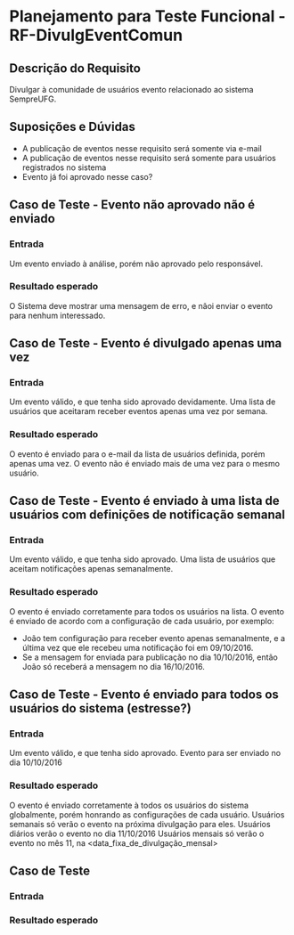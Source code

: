 
# Planejamento para Teste Funcional - RF-DivulgEventComun

## Descrição do Requisito
Divulgar à comunidade de usuários evento relacionado ao sistema SempreUFG.

## Suposições e Dúvidas
- A publicação de eventos nesse requisito será somente via e-mail
- A publicação de eventos nesse requisito será somente para usuários registrados no sistema
- Evento já foi aprovado nesse caso?
	<!-- TODO: definir datas fixas para testar as divulgações -->

## Caso de Teste - Evento não aprovado não é enviado

### Entrada
Um evento enviado à análise, porém não aprovado pelo responsável.

### Resultado esperado
O Sistema deve mostrar uma mensagem de erro, e nãoi enviar o evento para nenhum interessado.

## Caso de Teste - Evento é divulgado apenas uma vez

### Entrada
Um evento válido, e que tenha sido aprovado devidamente. Uma lista de usuários que aceitaram receber eventos apenas uma vez por semana.

### Resultado esperado
O evento é enviado para o e-mail da lista de usuários definida, porém apenas uma vez.
O evento não é enviado mais de uma vez para o mesmo usuário.

## Caso de Teste - Evento é enviado à uma lista de usuários com definições de notificação semanal

### Entrada
Um evento válido, e que tenha sido aprovado.
Uma lista de usuários que aceitam notificações apenas semanalmente.

### Resultado esperado
O evento é enviado corretamente para todos os usuários na lista.
O evento é enviado de acordo com a configuração de cada usuário, por exemplo:
* João tem configuração para receber evento apenas semanalmente, e a última vez que ele recebeu uma notificação foi em 09/10/2016.
* Se a mensagem for enviada para publicação no dia 10/10/2016, então João só receberá a mensagem no dia 16/10/2016.

## Caso de Teste - Evento é enviado para todos os usuários do sistema (estresse?)

### Entrada
Um evento válido, e que tenha sido aprovado.
Evento para ser enviado no dia 10/10/2016

### Resultado esperado
O evento é enviado corretamente à todos os usuários do sistema globalmente, porém honrando as configurações de cada usuário.
Usuários semanais só verão o evento na próxima divulgação para eles.
Usuários diários verão o evento no dia 11/10/2016
Usuários mensais só verão o evento no mês 11, na <data_fixa_de_divulgação_mensal>


## Caso de Teste

### Entrada

### Resultado esperado
